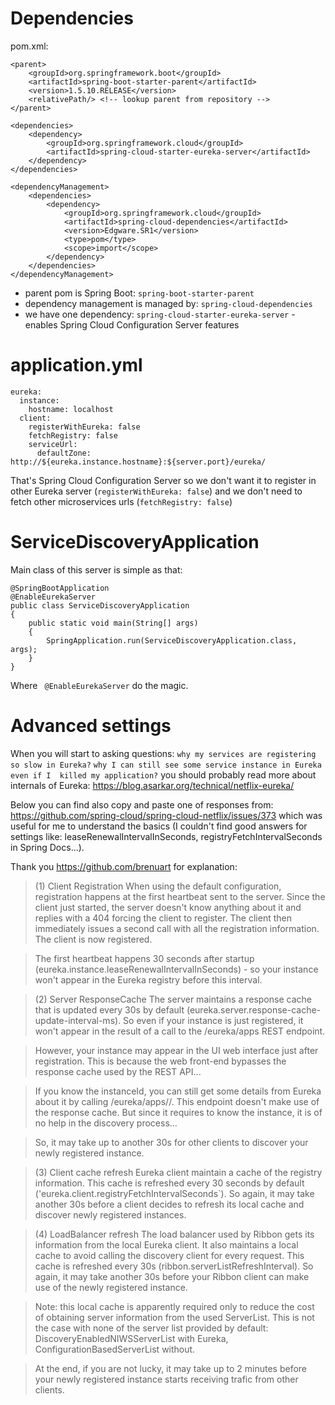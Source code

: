# Dependencies

pom.xml:

    <parent>
    	<groupId>org.springframework.boot</groupId>
    	<artifactId>spring-boot-starter-parent</artifactId>
    	<version>1.5.10.RELEASE</version>
    	<relativePath/> <!-- lookup parent from repository -->
    </parent>
    
    <dependencies>
    	<dependency>
    		<groupId>org.springframework.cloud</groupId>
    		<artifactId>spring-cloud-starter-eureka-server</artifactId>
    	</dependency>
    </dependencies>
    
    <dependencyManagement>
    	<dependencies>
    		<dependency>
    			<groupId>org.springframework.cloud</groupId>
    			<artifactId>spring-cloud-dependencies</artifactId>
    			<version>Edgware.SR1</version>
    			<type>pom</type>
    			<scope>import</scope>
    		</dependency>
    	</dependencies>
    </dependencyManagement>
 	
 * parent pom is Spring Boot: `spring-boot-starter-parent`
 * dependency management is managed by: `spring-cloud-dependencies`
 * we have one dependency: `spring-cloud-starter-eureka-server` - enables Spring Cloud Configuration Server features
  
# application.yml

    eureka:
      instance:
        hostname: localhost
      client:
        registerWithEureka: false
        fetchRegistry: false
        serviceUrl:
          defaultZone: http://${eureka.instance.hostname}:${server.port}/eureka/
        
That's Spring Cloud Configuration Server so we don't want it to register in other Eureka server (`registerWithEureka: false`) and we don't need to fetch other
 microservices urls (`fetchRegistry: false`)
 
# ServiceDiscoveryApplication

Main class of this server is simple as that:

    @SpringBootApplication
    @EnableEurekaServer
    public class ServiceDiscoveryApplication
    {
    	public static void main(String[] args)
    	{
    		SpringApplication.run(ServiceDiscoveryApplication.class, args);
    	}
    }
    
Where ` @EnableEurekaServer` do the magic.

# Advanced settings

When you will start to asking questions: `why my services are registering so slow in Eureka?` `why I can still see some service instance in Eureka even if I 
killed my application?` you should probably read more about internals of Eureka: https://blog.asarkar.org/technical/netflix-eureka/

Below you can find also copy and paste one of responses from: https://github.com/spring-cloud/spring-cloud-netflix/issues/373 which was useful for me to 
understand the basics (I couldn't find good answers for settings like: leaseRenewalIntervalInSeconds, registryFetchIntervalSeconds in Spring Docs...).

Thank you https://github.com/brenuart for explanation:

> (1) Client Registration
When using the default configuration, registration happens at the first heartbeat sent to the server. Since the client just started, the server doesn't know anything about it and replies with a 404 forcing the client to register. The client then immediately issues a second call with all the registration information. The client is now registered.

> The first heartbeat happens 30 seconds after startup (eureka.instance.leaseRenewalIntervalInSeconds) - so your instance won't appear in the Eureka registry before this interval.

> (2) Server ResponseCache
The server maintains a response cache that is updated every 30s by default (eureka.server.response-cache-update-interval-ms). So even if your instance is just registered, it won't appear in the result of a call to the /eureka/apps REST endpoint.

> However, your instance may appear in the UI web interface just after registration. This is because the web front-end bypasses the response cache used by the REST API...

> If you know the instanceId, you can still get some details from Eureka about it by calling /eureka/apps/<appName>/<instanceId>. This endpoint doesn't make use of the response cache. But since it requires to know the instance, it is of no help in the discovery process...

> So, it may take up to another 30s for other clients to discover your newly registered instance.

> (3) Client cache refresh
Eureka client maintain a cache of the registry information. This cache is refreshed every 30 seconds by default ('eureka.client.registryFetchIntervalSeconds`). So again, it may take another 30s before a client decides to refresh its local cache and discover newly registered instances.

> (4) LoadBalancer refresh
The load balancer used by Ribbon gets its information from the local Eureka client. It also maintains a local cache to avoid calling the discovery client for every request. This cache is refreshed every 30s (ribbon.serverListRefreshInterval). So again, it may take another 30s before your Ribbon client can make use of the newly registered instance.

> Note: this local cache is apparently required only to reduce the cost of obtaining server information from the used ServerList. This is not the case with none of the server list provided by default: DiscoveryEnabledNIWSServerList with Eureka, ConfigurationBasedServerList without.

> At the end, if you are not lucky, it may take up to 2 minutes before your newly registered instance starts receiving trafic from other clients.
